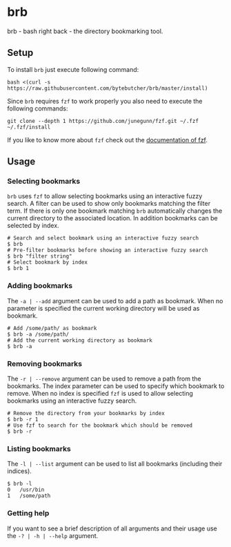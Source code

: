 # brb
brb - bash right back - the directory bookmarking tool.

## Setup

To install ```brb``` just execute following command:
```
bash <(curl -s https://raw.githubusercontent.com/bytebutcher/brb/master/install)
```

Since ```brb``` requires ```fzf``` to work properly you also need to execute the following commands: 
```
git clone --depth 1 https://github.com/junegunn/fzf.git ~/.fzf
~/.fzf/install
```
If you like to know more about ```fzf``` check out the [documentation of fzf](https://github.com/junegunn/fzf).

## Usage

### Selecting bookmarks

```brb``` uses ```fzf``` to allow selecting bookmarks using an interactive fuzzy search. 
A filter can be used to show only bookmarks matching the filter term. 
If there is only one bookmark matching ```brb``` automatically changes the current 
directory to the associated location. In addition bookmarks can be selected by index.

```
# Search and select bookmark using an interactive fuzzy search
$ brb
# Pre-filter bookmarks before showing an interactive fuzzy search
$ brb "filter string"
# Select bookmark by index
$ brb 1
```

### Adding bookmarks

The ```-a | --add``` argument can be used to add a path as bookmark.
When no parameter is specified the current working directory will be used as bookmark.

```
# Add /some/path/ as bookmark
$ brb -a /some/path/
# Add the current working directory as bookmark
$ brb -a
```

### Removing bookmarks

The ```-r | --remove``` argument can be used to remove a path from the bookmarks.
The index parameter can be used to specify which bookmark to remove.
When no index is specified ```fzf``` is used to allow selecting bookmarks using an interactive fuzzy search.

```
# Remove the directory from your bookmarks by index
$ brb -r 1
# Use fzf to search for the bookmark which should be removed
$ brb -r
```

### Listing bookmarks

The ```-l | --list``` argument can be used to list all bookmarks (including their indices).

```
$ brb -l
0   /usr/bin
1   /some/path
```

### Getting help

If you want to see a brief description of all arguments and their usage use the ```-? | -h | --help``` argument.
